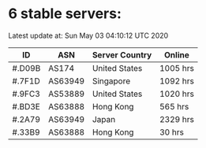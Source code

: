 # 6 stable servers:

Latest update at: Sun May 03 04:10:12 UTC 2020

| ID | ASN | Server Country | Online |
| -- | --- | -------------- | ------ |
| #.D09B | AS174 | United States | 1005 hrs |
| #.7F1D | AS63949 | Singapore | 1092 hrs |
| #.9FC3 | AS53889 | United States | 1020 hrs |
| #.BD3E | AS63888 | Hong Kong | 565 hrs |
| #.2A79 | AS63949 | Japan | 2329 hrs |
| #.33B9 | AS63888 | Hong Kong | 30 hrs |

